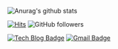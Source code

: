 ![Anurag's github stats](https://github-readme-stats.vercel.app/api?username=yujinme&show_icons=true&theme=tokyonight)

[![Hits](https://hits.seeyoufarm.com/api/count/incr/badge.svg?url=https%3A%2F%2Fgithub.com%2Fyujinme&count_bg=%2379C83D&title_bg=%23555555&icon=&icon_color=%23E7E7E7&title=hits&edge_flat=false)](https://hits.seeyoufarm.com)
![GitHub followers](https://img.shields.io/github/followers/yujinme?style=social)

[![Tech Blog Badge](http://img.shields.io/badge/-Tech%20blog-black?style=flat-square&logo=github&link=https://yujinme.github.io/)](https://yujinme.github.io/)
[![Gmail Badge](https://img.shields.io/badge/Gmail-d14836?style=flat-square&logo=Gmail&logoColor=white&link=mailto:gmjh1007@gmail.com)](mailto:gmjh1007@gmail.com)